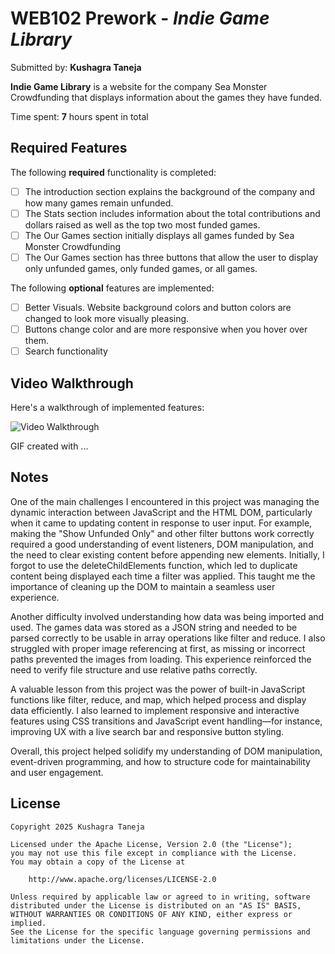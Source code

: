 # WEB102 Prework - *Indie Game Library*

Submitted by: **Kushagra Taneja**

**Indie Game Library** is a website for the company Sea Monster Crowdfunding that displays information about the games they have funded.

Time spent: **7** hours spent in total

## Required Features

The following **required** functionality is completed:

* [ ] The introduction section explains the background of the company and how many games remain unfunded.
* [ ] The Stats section includes information about the total contributions and dollars raised as well as the top two most funded games.
* [ ] The Our Games section initially displays all games funded by Sea Monster Crowdfunding
* [ ] The Our Games section has three buttons that allow the user to display only unfunded games, only funded games, or all games.

The following **optional** features are implemented:

* [ ] Better Visuals. Website background colors and button colors are changed to look more visually pleasing.
* [ ] Buttons change color and are more responsive when you hover over them.
* [ ] Search functionality

## Video Walkthrough

Here's a walkthrough of implemented features:

<img src='https://drive.google.com/file/d/1H4Fbksew2fcjavkIx08cEbMcVpVnAytP/view?usp=sharing' title='Video Walkthrough' width='' alt='Video Walkthrough' />

<!-- Replace this with whatever GIF tool you used! -->
GIF created with ...  
<!-- Recommended tools:
[Kap](https://getkap.co/) for macOS
[ScreenToGif](https://www.screentogif.com/) for Windows
[peek](https://github.com/phw/peek) for Linux. -->

## Notes

One of the main challenges I encountered in this project was managing the dynamic interaction between JavaScript and the HTML DOM, particularly when it came to updating content in response to user input. For example, making the "Show Unfunded Only" and other filter buttons work correctly required a good understanding of event listeners, DOM manipulation, and the need to clear existing content before appending new elements. Initially, I forgot to use the deleteChildElements function, which led to duplicate content being displayed each time a filter was applied. This taught me the importance of cleaning up the DOM to maintain a seamless user experience.

Another difficulty involved understanding how data was being imported and used. The games data was stored as a JSON string and needed to be parsed correctly to be usable in array operations like filter and reduce. I also struggled with proper image referencing at first, as missing or incorrect paths prevented the images from loading. This experience reinforced the need to verify file structure and use relative paths correctly.

A valuable lesson from this project was the power of built-in JavaScript functions like filter, reduce, and map, which helped process and display data efficiently. I also learned to implement responsive and interactive features using CSS transitions and JavaScript event handling—for instance, improving UX with a live search bar and responsive button styling.

Overall, this project helped solidify my understanding of DOM manipulation, event-driven programming, and how to structure code for maintainability and user engagement.

## License

    Copyright 2025 Kushagra Taneja

    Licensed under the Apache License, Version 2.0 (the "License");
    you may not use this file except in compliance with the License.
    You may obtain a copy of the License at

        http://www.apache.org/licenses/LICENSE-2.0

    Unless required by applicable law or agreed to in writing, software
    distributed under the License is distributed on an "AS IS" BASIS,
    WITHOUT WARRANTIES OR CONDITIONS OF ANY KIND, either express or implied.
    See the License for the specific language governing permissions and
    limitations under the License.
